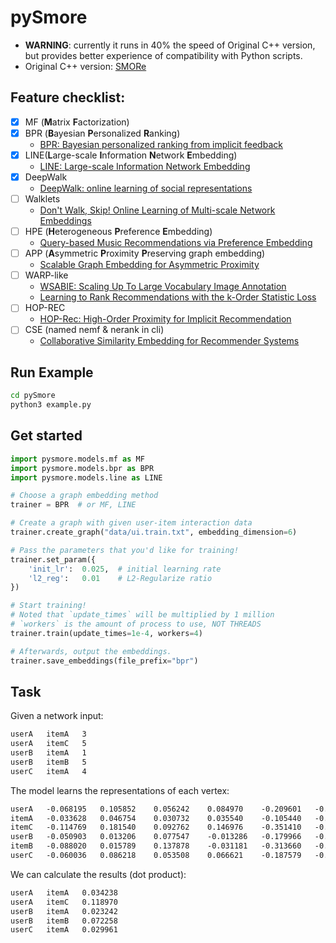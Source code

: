 # pySmore

- **WARNING**: currently it runs in 40% the speed of Original C++ version, but provides better experience of compatibility with Python scripts.
- Original C++ version: [SMORe](https://github.com/cnclabs/smore)

## Feature checklist:
- [x] MF (**M**atrix **F**actorization)
- [x] BPR (**B**ayesian **P**ersonalized **R**anking)
  - [BPR: Bayesian personalized ranking from implicit feedback](https://dl.acm.org/citation.cfm?id=1795167)
- [x] LINE(**L**arge-scale **I**nformation **N**etwork **E**mbedding)
  - [LINE: Large-scale Information Network Embedding](http://dl.acm.org/citation.cfm?id=2741093)
- [x] DeepWalk
  - [DeepWalk: online learning of social representations](http://dl.acm.org/citation.cfm?id=2623732)
- [ ] Walklets
  - [Don't Walk, Skip! Online Learning of Multi-scale Network Embeddings](https://arxiv.org/abs/1605.02115) 
- [ ] HPE (**H**eterogeneous **P**reference **E**mbedding)
  - [Query-based Music Recommendations via Preference Embedding](http://dl.acm.org/citation.cfm?id=2959169)
- [ ] APP (**A**symmetric **P**roximity **P**reserving graph embedding)
  - [Scalable Graph Embedding for Asymmetric Proximity](https://aaai.org/ocs/index.php/AAAI/AAAI17/paper/view/14696)
- [ ] WARP-like
  - [WSABIE: Scaling Up To Large Vocabulary Image Annotation](https://dl.acm.org/citation.cfm?id=2283856)
  - [Learning to Rank Recommendations with the k-Order Statistic Loss](https://dl.acm.org/citation.cfm?id=2507157.2507210)
- [ ] HOP-REC
  - [HOP-Rec: High-Order Proximity for Implicit Recommendation](https://dl.acm.org/citation.cfm?id=3240381)
- [ ] CSE (named nemf & nerank in cli)
  - [Collaborative Similarity Embedding for Recommender Systems](https://arxiv.org/abs/1902.06188)

## Run Example
```cmd
cd pySmore
python3 example.py
```

## Get started
```python
import pysmore.models.mf as MF
import pysmore.models.bpr as BPR
import pysmore.models.line as LINE

# Choose a graph embedding method
trainer = BPR  # or MF, LINE

# Create a graph with given user-item interaction data
trainer.create_graph("data/ui.train.txt", embedding_dimension=6)

# Pass the parameters that you'd like for training!
trainer.set_param({
    'init_lr':  0.025,  # initial learning rate
    'l2_reg':   0.01    # L2-Regularize ratio
})

# Start training!
# Noted that `update_times` will be multiplied by 1 million
# `workers` is the amount of process to use, NOT THREADS
trainer.train(update_times=1e-4, workers=4)

# Afterwards, output the embeddings.
trainer.save_embeddings(file_prefix="bpr")
```

## Task
Given a network input:
```txt
userA	itemA	3
userA	itemC	5
userB	itemA	1
userB	itemB	5
userC	itemA	4
```
The model learns the representations of each vertex:
```txt
userA	-0.068195	0.105852	0.056242	0.084970	-0.209601	-0.018169
itemA	-0.033628	0.046754	0.030732	0.035540	-0.105440	-0.008107
itemC	-0.114769	0.181540	0.092762	0.146976	-0.351410	-0.031107
userB	-0.050903	0.013206	0.077547	-0.013286	-0.179966	-0.003265
itemB	-0.088020	0.015789	0.137878	-0.031181	-0.313660	-0.004543
userC	-0.060036	0.086218	0.053508	0.066621	-0.187579	-0.014900
```
We can calculate the results (dot product): 
```txt
userA	itemA	0.034238
userA	itemC	0.118970
userB	itemA	0.023242
userB	itemB	0.072258
userC	itemA	0.029961
```
